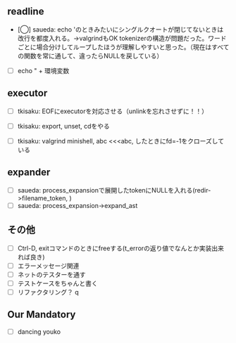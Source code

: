 ## readline
- [◯] saueda: echo 'のときみたいにシングルクオートが閉じてないときは改行を都度入れる。→valgrindもOK
	tokenizerの構造が問題だった。ワードごとに場合分けしてループしたほうが理解しやすいと思った。（現在はすべての関数を常に通して、違ったらNULLを戻している）
- [ ] echo " + 環境変数
## executor
- [ ] tkisaku: EOFにexecutorを対応させる（unlinkを忘れさせずに！！）
- [ ] tkisaku: export, unset, cdをやる
- [ ] tkisaku: valgrind minishell, abc <<<abc, したときにfd=-1をクローズしている


## expander
- [ ] saueda: process_expansionで展開したtokenにNULLを入れる(redir->filename_token, )
- [ ] saueda: process_expansion->expand_ast

## その他
- [ ] Ctrl-D, exitコマンドのときにfreeする(t_errorの返り値でなんとか実装出来れば良き)
- [ ] エラーメッセージ関連
- [ ] ネットのテスターを通す
- [ ] テストケースをちゃんと書く
- [ ] リファクタリング？
q
## Our Mandatory
- [ ] dancing youko
